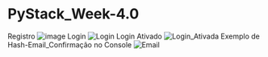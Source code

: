 # PyStack_Week-4.0
Registro
![image](https://user-images.githubusercontent.com/105940525/177956723-3388e16e-dbfb-4307-aa43-1cd08e9ee5d4.png)
Login
![Login](https://user-images.githubusercontent.com/105940525/178044660-793e5cdc-9542-4e5c-ab8e-5347dad612ea.PNG)
Login Ativado
![Login_Ativada](https://user-images.githubusercontent.com/105940525/178044694-d55813b7-52de-4139-afbd-fb65417b0016.PNG)
Exemplo de Hash-Email_Confirmação no Console
![Email](https://user-images.githubusercontent.com/105940525/178044752-f4e08b86-3139-4ac2-a85e-f9dc1195e5a8.PNG)
